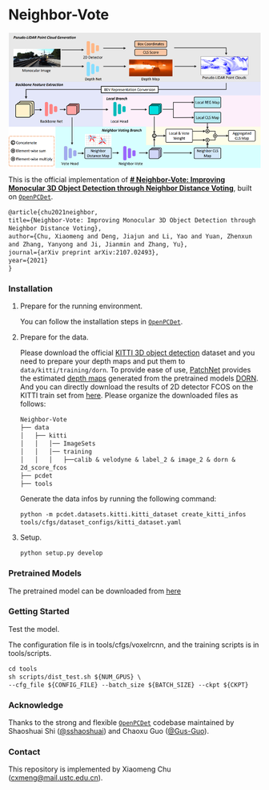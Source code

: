 # Neighbor-Vote

<p align="center"> <img src='docs/nv_arch.jpg' align="center" height="270px"> </p>

This is the official implementation of [**# Neighbor-Vote: Improving Monocular 3D Object Detection through Neighbor Distance Voting**](https://arxiv.org/abs/2107.02493), built on [`OpenPCDet`](https://github.com/open-mmlab/OpenPCDet).

```
@article{chu2021neighbor,
title={Neighbor-Vote: Improving Monocular 3D Object Detection through Neighbor Distance Voting},
author={Chu, Xiaomeng and Deng, Jiajun and Li, Yao and Yuan, Zhenxun and Zhang, Yanyong and Ji, Jianmin and Zhang, Yu},
journal={arXiv preprint arXiv:2107.02493},
year={2021}
}
```

### Installation

1. Prepare for the running environment.
   
   You can follow the installation steps in [`OpenPCDet`](https://github.com/open-mmlab/OpenPCDet).
2. Prepare for the data.
   
   Please download the official [KITTI 3D object detection](http://www.cvlibs.net/datasets/kitti/eval_object.php?obj_benchmark=3d) dataset and you need to prepare your depth maps and put them to `data/kitti/training/dorn`. To provide ease of use, [PatchNet](https://github.com/xinzhuma/patchnet) provides the estimated [depth maps](https://drive.google.com/file/d/1VLG8DbjBnyLjo2OHmrb3-usiBLDcH7JF/view) generated from the pretrained models [DORN](https://github.com/hufu6371/DORN). And you can directly download the results of 2D detector FCOS on the KITTI train set from [here](https://drive.google.com/file/d/1_h9yDtHa99hh-vZjCx57u9W4Z4LOCnDv/view?usp=sharing). Please organize the downloaded files as follows:
   
   ```
   Neighbor-Vote
   ├── data
   │   ├── kitti
   │   │   │── ImageSets
   │   │   │── training
   │   │   │   ├──calib & velodyne & label_2 & image_2 & dorn & 2d_score_fcos
   ├── pcdet
   ├── tools
   ```
   
   Generate the data infos by running the following command:
   
   ```
   python -m pcdet.datasets.kitti.kitti_dataset create_kitti_infos tools/cfgs/dataset_configs/kitti_dataset.yaml
   ```
3. Setup.
   
   ```
   python setup.py develop
   ```

### Pretrained Models

The pretrained model can be downloaded from [here](https://drive.google.com/file/d/1HszwZaMgBiJStEuw0IBUumgcDe4HOzEW/view?usp=sharing)

### Getting Started

Test the model.

The configuration file is in tools/cfgs/voxelrcnn, and the training scripts is in tools/scripts.

```
cd tools
sh scripts/dist_test.sh ${NUM_GPUS} \
--cfg_file ${CONFIG_FILE} --batch_size ${BATCH_SIZE} --ckpt ${CKPT}
```

### Acknowledge

Thanks to the strong and flexible [`OpenPCDet`](https://github.com/open-mmlab/OpenPCDet) codebase maintained by Shaoshuai Shi ([@sshaoshuai](http://github.com/sshaoshuai)) and Chaoxu Guo ([@Gus-Guo](https://github.com/Gus-Guo)).

### Contact

This repository is implemented by Xiaomeng Chu (cxmeng@mail.ustc.edu.cn).

